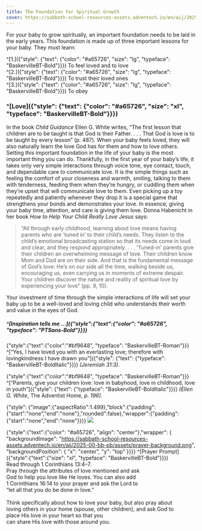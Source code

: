```yaml
---
title: The Foundation for Spiritual Growth
cover: https://sabbath-school-resources-assets.adventech.io/en/aij/2025-00-bb-pb/part-1-03-the-foundation-for-spiritual-growth/plant.png
---
```


For your baby to grow spiritually, an important foundation needs to be laid in the early years. This foundation is made up of three important lessons for your baby.
They must learn:

^[1.]({"style": {"text": {"color": "#a65726", "size": "lg", "typeface": "BaskervilleBT-Bold"}}}) To feel loved and to love\
^[2.]({"style": {"text": {"color": "#a65726", "size": "lg", "typeface": "BaskervilleBT-Bold"}}}) To trust their loved ones\
^[3.]({"style": {"text": {"color": "#a65726", "size": "lg", "typeface": "BaskervilleBT-Bold"}}}) To obey


### ^[Love]({"style": {"text": {"color": "#a65726", "size": "xl", "typeface": "BaskervilleBT-Bold"}}})

In the book _Child Guidance_ Ellen G. White writes, “The first lesson that children are to be taught is that God is their Father. . . . That God is love is to be taught by every lesson” (p. 487). When your baby feels loved, they will also naturally learn the love God has for them and how to love others. Setting this important foundation in the life of your baby is the most important thing you can do. Thankfully, in the first year of your baby’s life, it takes only very simple interactions through voice tone, eye contact, touch, and dependable care to communicate love. It is the simple things such as feeling the comfort of your closeness and warmth, smiling, talking to them with tenderness, feeding them when they’re hungry, or cuddling them when they’re upset that will communicate love to them. Even picking up a toy repeatedly and patiently whenever they drop it is a special game that strengthens your bonds and demonstrates your love. In essence, giving your baby time, attention, and care is giving them love. Donna Habenicht in her book _How to Help Your Child Really Love Jesus_ says:

> “All through early childhood, learning about love means having parents who are ʻtuned inʼ to their child’s needs. They listen to the child’s emotional broadcasting station so that its needs come in loud and clear, and they respond appropriately. . . . ʻTuned-inʼ parents give their children an overwhelming message of love. Their children know Mom and Dad are on their side. And that is the fundamental message of God’s love: He’s on our side all the time, walking beside us, encouraging us, even carrying us in moments of extreme despair. Your children discover the nature and reality of spiritual love by experiencing your love” (pp. 9, 10).

Your investment of time through the simple interactions of life will set your baby up to be a well-loved and loving child who understands their worth and value in the eyes of God.

##### ^[Inspiration tells me ...]({"style":{"text":{"color": "#a65726", "typeface": "PTSans-Bold"}}})


{"style":{"text":{"color":"#bf9648", "typeface": "BaskervilleBT-Roman"}}}
^[“Yes, I have loved you with an everlasting love; therefore with lovingkindness I have drawn you”]({"style": {"text": {"typeface": "BaskervilleBT-BoldItalic"}}}) _(Jeremiah 31:3)._

{"style":{"text":{"color":"#bf9648", "typeface": "BaskervilleBT-Roman"}}}
^[“Parents, give your children love: love in babyhood, love in childhood, love in youth”]({"style": {"text": {"typeface": "BaskervilleBT-BoldItalic"}}}) _(Ellen G. White_, The Adventist Home, _p. 196)._

{"style": {"image":{"aspectRatio":1.499},"block":{"padding":{"start":"none","end":"none"},"rounded":false},"wrapper":{"padding":{"start":"none","end":"none"}}}}
![](https://sabbath-school-resources-assets.adventech.io/en/aij/2025-01-bb-pb/part-1-03-the-foundation-for-spiritual-growth/cover.png)

{"style":{"text":{"color": "#a65726", "align": "center"},"wrapper": { "backgroundImage": "https://sabbath-school-resources-assets.adventech.io/en/aij/2025-00-bb-pb/assets/prayer-background.png", "backgroundPosition": { "x": "center", "y": "top" }}}}
^[Prayer Prompt]({"style":{"text":{"size": "xl", "typeface": "BaskervilleBT-Bold"}}})\
Read through 1 Corinthians 13:4–7.\
Pray through the attributes of love mentioned and ask\
God to help you love like He loves. You can also add\
1 Corinthians 16:14 to your prayer and ask the Lord to\
“let all that you do be done in love.”\
\
Think specifically about how to love your baby, but also pray about\
loving others in your home (spouse, other children), and ask God to\
place His love in your heart so that you\
can share His love with those around you.